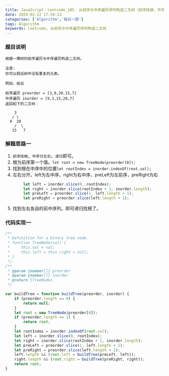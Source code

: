 ```yaml
---
title: JavaScript：leetcode_105. 从前序与中序遍历序列构造二叉树（前序找根，中序分左右，递归）
date: 2020-05-22 17:59:13
categories: ['Algorithm','每日一题']
tags: Algorithm
keywords: leetcode, 从前序与中序遍历序列构造二叉树
---
```


### 题目说明
```
根据一棵树的前序遍历与中序遍历构造二叉树。

注意:
你可以假设树中没有重复的元素。

例如，给出

前序遍历 preorder = [3,9,20,15,7]
中序遍历 inorder = [9,3,15,20,7]
返回如下的二叉树：

    3
   / \
  9  20
    /  \
   15   7

```

### 解题思路一
1. `前序找根`，`中序分左右`，`递归`即可。
2. 根为前序第一个值。`let root = new TreeNode(preorder[0]);`
3. 找到根在中序中的位置`let rootIndex = inorder.indexOf(root.val);`
4. 左右分开。left为左中序，right为右中序，preLeft为左前序，preRight为右
```javascript
 		let left = inorder.slice(0, rootIndex);
    	let right = inorder.slice(rootIndex + 1, inorder.length);
   	 	let preLeft = preorder.slice(1, left.length + 1);
    	let preRight = preorder.slice(left.length + 1);
```
5. 找到左右各自的前中序列。即可递归找根了。
### 代码实现一
```javascript
/**
 * Definition for a binary tree node.
 * function TreeNode(val) {
 *     this.val = val;
 *     this.left = this.right = null;
 * }
 */
/**
 * @param {number[]} preorder
 * @param {number[]} inorder
 * @return {TreeNode}
 */

var buildTree = function buildTree(preorder, inorder) {
    if (preorder.length == 0) {
        return null;
    }
    let root = new TreeNode(preorder[0]);
    if (preorder.length == 1) {
        return root;
    }
    let rootIndex = inorder.indexOf(root.val);
    let left = inorder.slice(0, rootIndex);
    let right = inorder.slice(rootIndex + 1, inorder.length);
    let preLeft = preorder.slice(1, left.length + 1);
    let preRight = preorder.slice(left.length + 1);
    left.length && (root.left = buildTree(preLeft, left));
    right.length && (root.right = buildTree(preRight, right));
    return root;
}
```
